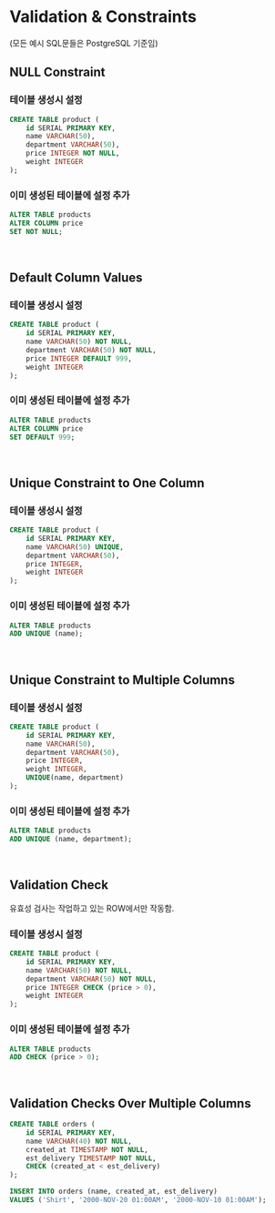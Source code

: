 # Validation & Constraints

(모든 예시 SQL문들은 PostgreSQL 기준임)
<br/>

## NULL Constraint

### 테이블 생성시 설정

```sql
CREATE TABLE product (
    id SERIAL PRIMARY KEY,
    name VARCHAR(50),
    department VARCHAR(50),
    price INTEGER NOT NULL,
    weight INTEGER
);
```

### 이미 생성된 테이블에 설정 추가

```sql
ALTER TABLE products
ALTER COLUMN price
SET NOT NULL;
```
<br/>

## Default Column Values

### 테이블 생성시 설정
    
```sql
CREATE TABLE product (
    id SERIAL PRIMARY KEY,
    name VARCHAR(50) NOT NULL,
    department VARCHAR(50) NOT NULL,
    price INTEGER DEFAULT 999,
    weight INTEGER
);
```
    
### 이미 생성된 테이블에 설정 추가
    
```sql
ALTER TABLE products
ALTER COLUMN price
SET DEFAULT 999;
```
<br/>

## Unique Constraint to One Column

### 테이블 생성시 설정
    
```sql
CREATE TABLE product (
    id SERIAL PRIMARY KEY,
    name VARCHAR(50) UNIQUE,
    department VARCHAR(50),
    price INTEGER,
    weight INTEGER
);
```
    
### 이미 생성된 테이블에 설정 추가
    
```sql
ALTER TABLE products
ADD UNIQUE (name);
```
<br/>

## Unique Constraint to Multiple Columns

### 테이블 생성시 설정
    
```sql
CREATE TABLE product (
    id SERIAL PRIMARY KEY,
    name VARCHAR(50),
    department VARCHAR(50),
    price INTEGER,
    weight INTEGER,
    UNIQUE(name, department)
);
```
    
### 이미 생성된 테이블에 설정 추가
    
```sql
ALTER TABLE products
ADD UNIQUE (name, department);
```
<br/>

## Validation Check

유효성 검사는 작업하고 있는 ROW에서만 작동함.

### 테이블 생성시 설정
    
```sql
CREATE TABLE product (
    id SERIAL PRIMARY KEY,
    name VARCHAR(50) NOT NULL,
    department VARCHAR(50) NOT NULL,
    price INTEGER CHECK (price > 0),
    weight INTEGER
);
```
    
### 이미 생성된 테이블에 설정 추가
    
```sql
ALTER TABLE products
ADD CHECK (price > 0);
```
<br/>

## Validation Checks Over Multiple Columns

```sql
CREATE TABLE orders (
    id SERIAL PRIMARY KEY,
    name VARCHAR(40) NOT NULL,
    created_at TIMESTAMP NOT NULL,
    est_delivery TIMESTAMP NOT NULL,
    CHECK (created_at < est_delivery)
);
```

```sql
INSERT INTO orders (name, created_at, est_delivery)
VALUES ('Shirt', '2000-NOV-20 01:00AM', '2000-NOV-10 01:00AM');
```